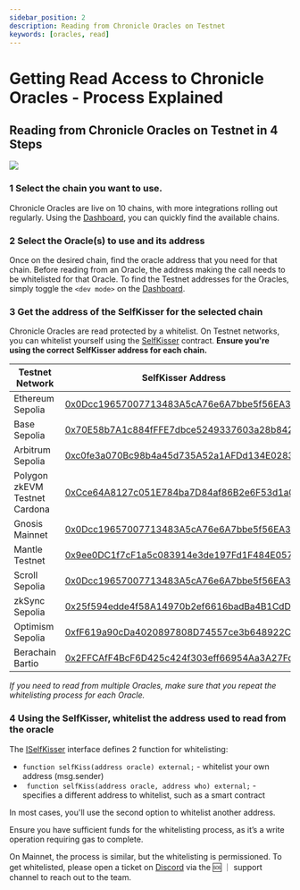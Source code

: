 ```yaml
---
sidebar_position: 2
description: Reading from Chronicle Oracles on Testnet
keywords: [oracles, read]
---
```

# Getting Read Access to Chronicle Oracles - Process Explained
## Reading from Chronicle Oracles on Testnet in 4 Steps

<div style={{textAlign: 'center'}}>
<img
    src="/img/guides/whitelistingProcess.png"
/>
</div>



### 1 Select the chain you want to use.
Chronicle Oracles are live on 10 chains, with more integrations rolling out regularly. Using the [Dashboard](https://chroniclelabs.org/dashboard/oracles), you can quickly find the available chains.

### 2 Select the Oracle(s) to use and its address
Once on the desired chain, find the oracle address that you need for that chain. Before reading from an Oracle, the address making the call needs to be whitelisted for that Oracle. To find the Testnet addresses for the Oracles, simply toggle the `<dev mode>` on the [Dashboard](https://chroniclelabs.org/dashboard/oracles).

### 3 Get the address of the SelfKisser for the selected chain
Chronicle Oracles are read protected by a whitelist. On Testnet networks, you can whitelist yourself using the [SelfKisser](https://github.com/chronicleprotocol/self-kisser/blob/main/src/SelfKisser.sol) contract. **Ensure you're using the correct SelfKisser address for each chain.**

| Testnet Network               | SelfKisser Address                                                                                                                           |
| ----------------------------- | -------------------------------------------------------------------------------------------------------------------------------------------- |
| Ethereum Sepolia              | [0x0Dcc19657007713483A5cA76e6A7bbe5f56EA37d](https://sepolia.etherscan.io/address/0x0Dcc19657007713483A5cA76e6A7bbe5f56EA37d#code)           |
| Base Sepolia                  | [0x70E58b7A1c884fFFE7dbce5249337603a28b8422](https://sepolia.basescan.org/address/0x70E58b7A1c884fFFE7dbce5249337603a28b8422#code)           |
| Arbitrum Sepolia              | [0xc0fe3a070Bc98b4a45d735A52a1AFDd134E0283f](https://sepolia.arbiscan.io/address/0xc0fe3a070Bc98b4a45d735A52a1AFDd134E0283f#code)            |
| Polygon zkEVM Testnet Cardona | [0xCce64A8127c051E784ba7D84af86B2e6F53d1a09](https://cardona-zkevm.polygonscan.com/address/0xCce64A8127c051E784ba7D84af86B2e6F53d1a09)       |
| Gnosis Mainnet                | [0x0Dcc19657007713483A5cA76e6A7bbe5f56EA37d](https://gnosisscan.io/address/0x0Dcc19657007713483A5cA76e6A7bbe5f56EA37d)                       |
| Mantle Testnet                | [0x9ee0DC1f7cF1a5c083914e3de197Fd1F484E0578](https://explorer.sepolia.mantle.xyz/address/0x9ee0DC1f7cF1a5c083914e3de197Fd1F484E0578)         |
| Scroll Sepolia                | [0x0Dcc19657007713483A5cA76e6A7bbe5f56EA37d](https://sepolia.scrollscan.com/address/0x0Dcc19657007713483A5cA76e6A7bbe5f56EA37d#code)         |
| zkSync Sepolia                | [0x25f594edde4f58A14970b2ef6616badBa4B1CdDD](https://sepolia.explorer.zksync.io/address/0x25f594edde4f58A14970b2ef6616badBa4B1CdDD#contract) |
| Optimism Sepolia              | [0xfF619a90cDa4020897808D74557ce3b648922C37](https://sepolia-optimism.etherscan.io/address/0xfF619a90cDa4020897808D74557ce3b648922C37#code)  |
| Berachain Bartio              | [0x2FFCAfF4BcF6D425c424f303eff66954Aa3A27Fd](https://bartio.beratrail.io/address/0x2FFCAfF4BcF6D425c424f303eff66954Aa3A27Fd)                 |


*If you need to read from multiple Oracles, make sure that you repeat the whitelisting process for each Oracle.*

### 4 Using the SelfKisser, whitelist the address used to read from the oracle
The [ISelfKisser](https://github.com/chronicleprotocol/self-kisser/blob/main/src/ISelfKisser.sol) interface defines 2 function for whitelisting:
-  `function selfKiss(address oracle) external;` - whitelist your own address (msg.sender)
-  ` function selfKiss(address oracle, address who) external;` - specifies a different address to whitelist, such as a smart contract  

In most cases, you'll use the second option to whitelist another address.

Ensure you have sufficient funds for the whitelisting process, as it’s a write operation requiring gas to complete.

On Mainnet, the process is similar, but the whitelisting is permissioned. To get whitelisted, please open a ticket on [Discord](https://discord.com/invite/CjgvJ9EspJ) via the 🆘 ｜ support channel to reach out to the team.